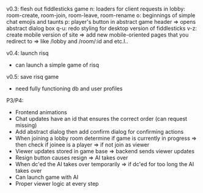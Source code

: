 v0.3: flesh out fiddlesticks game
 n: loaders for client requests in lobby: room-create, room-join, room-leave, room-rename
 o: beginnings of simple chat emojis and taunts
 p: player's button in abstract game header => opens abstract dialog box
 q-u: redo styling for desktop version of fiddlesticks
 v-z: create mobile version of site => add new mobile-oriented pages that you redirect to => like /lobby and /room/:id and etc.l..

v0.4: launch risq
 - can launch a simple game of risq

v0.5: save risq game
 - need fully functioning db and user profiles

P3/P4:
 - Frontend animations
 - Chat updates have an id that ensures the correct order (can request missing)
 - Add abstract dialog then add confirm dialog for confirming actions
 - When joining a lobby room determine if game is currently in progress => then check if joinee is a player => if not join as viewer
 - Viewer updates stored in game base => backend sends viewer updates
 - Resign button causes resign => AI takes over
 - When dc'ed the AI takes over temporarily => if dc'ed for too long the AI takes over
 - Can launch game with AI
 - Proper viewer logic at every step
